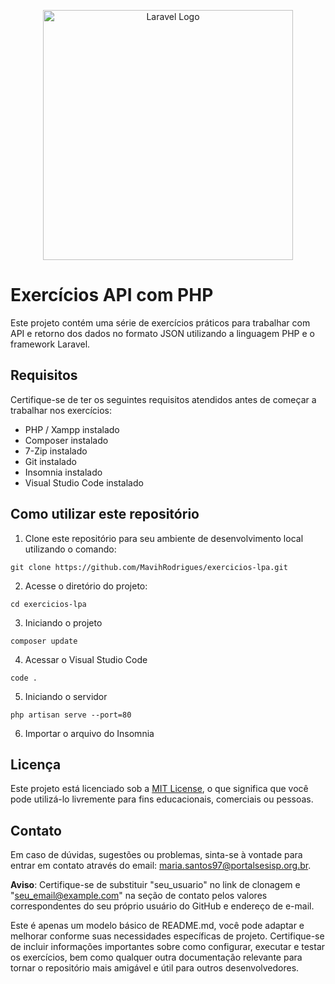 <p align="center"><a href="https://laravel.com" target="_blank"><img src="https://raw.githubusercontent.com/laravel/art/master/logo-lockup/5%20SVG/2%20CMYK/1%20Full%20Color/laravel-logolockup-cmyk-red.svg" width="400" alt="Laravel Logo"></a></p>

# Exercícios API com PHP
Este projeto contém uma série de exercícios práticos para trabalhar com API e retorno dos dados no formato JSON utilizando a linguagem PHP e o framework Laravel.

## Requisitos
Certifique-se de ter os seguintes requisitos atendidos antes de começar a trabalhar nos exercícios:
* PHP / Xampp instalado
* Composer instalado
* 7-Zip instalado
* Git instalado
* Insomnia instalado
* Visual Studio Code instalado

## Como utilizar este repositório

1. Clone este repositório para seu ambiente de desenvolvimento local utilizando o comando:
```
git clone https://github.com/MavihRodrigues/exercicios-lpa.git
```
2. Acesse o diretório do projeto:
```
cd exercicios-lpa
```
3. Iniciando o projeto
```
composer update
```
4. Acessar o Visual Studio Code
 ```
code .
```
5. Iniciando o servidor
```
php artisan serve --port=80
```
6. Importar o arquivo do Insomnia

## Licença
Este projeto está licenciado sob a [MIT License](LICENSE),
o que significa que você pode utilizá-lo livremente para fins educacionais, comerciais ou pessoas.

## Contato
Em caso de dúvidas, sugestões ou problemas, sinta-se à vontade para entrar em contato através do email: maria.santos97@portalsesisp.org.br.

**Aviso**: Certifique-se de substituir "seu_usuario" no link de clonagem e "seu_email@example.com" na seção de contato pelos valores correspondentes do seu próprio usuário do GitHub e endereço de e-mail.

Este é apenas um modelo básico de README.md, você pode adaptar e melhorar conforme suas necessidades específicas de projeto. Certifique-se de incluir informações importantes sobre como configurar, executar e testar os exercícios, bem como qualquer outra documentação relevante para tornar o repositório mais amigável e útil para outros desenvolvedores.
